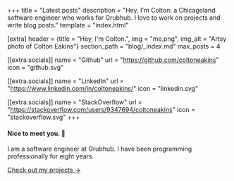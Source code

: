 +++
title = "Latest posts"
description = "Hey, I'm Colton: a Chicagoland software engineer who works for Grubhub. I love to work on projects and write blog posts."
template = "index.html"

[extra]
header = {title = "Hey, I'm Colton.", img = "me.png", img_alt = "Artsy photo of Colton Eakins"}
section_path = "blog/_index.md"
max_posts = 4

[[extra.socials]]
name = "Github"
url = "https://github.com/coltoneakins"
icon = "github.svg"

[[extra.socials]]
name = "LinkedIn"
url = "https://www.linkedin.com/in/coltoneakins/"
icon = "linkedin.svg"

[[extra.socials]]
name = "StackOverflow"
url = "https://stackoverflow.com/users/9347694/coltoneakins"
icon = "stackoverflow.svg"
+++

####  Nice to meet you. 👋

I am a software engineer at Grubhub. I have been programming professionally for eight years.

[Check out my projects →](/projects)

